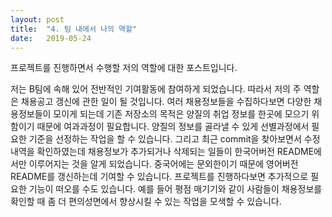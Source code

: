 ```yaml
---
layout: post
title:  "4. 팀 내에서 나의 역할"
date:   2019-05-24
---
```

프로젝트를 진행하면서 수행할 저의 역할에 대한 포스트입니다.

저는 B팀에 속해 있어 전반적인 기여활동에 참여하게 되었습니다.
따라서 저의 주 역할은 채용공고 갱신에 관한 일이 될 것입니다.
여러 채용정보들을 수집하다보면 다양한 채용정보들이 모이게 되는데
기존 저장소의 목적은 양질의 취업 정보를 한곳에 모으기 위함이기 때문에
여과과정이 필요합니다. 양질의 정보를 골라낼 수 있게 선별과정에서 필요한 기준을 선정하는
작업을 할 수 있습니다. 그리고 최근 commit을 찾아보면서 수정내역을 확인하였는데 
채용정보가 추가되거나 삭제되는 일들이 한국어버전 README에서만 이루어지는 것을 알게
되었습니다. 중국어에는 문외한이기 때문에 영어버전 README를 갱신하는데 
기여할 수 있습니다. 프로젝트를 진행하다보면 추가적으로 필요한 기능이 떠오를 수도 있습니다. 예를 들어 평점 매기기와 같이 사람들이 채용정보를 확인할 때 좀 더 편의성면에서
향상시킬 수 있는 작업을 모색할 수 있습니다.
